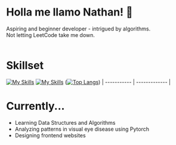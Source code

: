 # Holla me llamo Nathan! 👋 <br>
Aspiring and beginner developer - intrigued by algorithms. <br>
Not letting LeetCode take me down. <br>
<br>
# Skillset

[![My Skills](https://skillicons.dev/icons?i=js,html,css,py,java,windows)](https://skillicons.dev) [![My Skills](https://skillicons.dev/icons?i=rvscode)](https://skillicons.dev) ([![Top Langs](https://github-readme-stats.vercel.app/api/top-langs/?username=CvmuloSky&show_icons=true&theme=tokyonight)](https://github.com/anuraghazra/github-readme-stats))
| ----------- | ------------- |

# Currently...

- Learning Data Structures and Algorithms
- Analyzing patterns in visual eye disease using Pytorch
- Designing frontend websites
